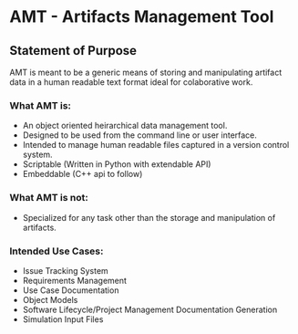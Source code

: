 AMT - Artifacts Management Tool
===============================

Statement of Purpose
--------------------
AMT is meant to be a generic means of storing and manipulating artifact data in a human readable text format ideal for colaborative work.

### What AMT is:
* An object oriented heirarchical data management tool.
* Designed to be used from the command line or user interface.
* Intended to manage human readable files captured in a version control system.
* Scriptable (Written in Python with extendable API)
* Embeddable (C++ api to follow)

### What AMT is not:
* Specialized for any task other than the storage and manipulation of artifacts.

### Intended Use Cases:
* Issue Tracking System
* Requirements Management
* Use Case Documentation
* Object Models
* Software Lifecycle/Project Management Documentation Generation
* Simulation Input Files
